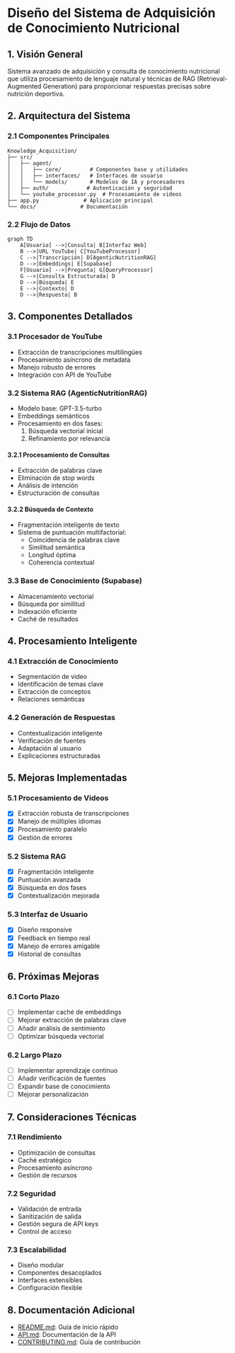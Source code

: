 # Diseño del Sistema de Adquisición de Conocimiento Nutricional

## 1. Visión General

Sistema avanzado de adquisición y consulta de conocimiento nutricional que utiliza procesamiento de lenguaje natural y técnicas de RAG (Retrieval-Augmented Generation) para proporcionar respuestas precisas sobre nutrición deportiva.

## 2. Arquitectura del Sistema

### 2.1 Componentes Principales

```
Knowledge_Acquisition/
├── src/
│   ├── agent/
│   │   ├── core/         # Componentes base y utilidades
│   │   ├── interfaces/   # Interfaces de usuario
│   │   └── models/       # Modelos de IA y procesadores
│   ├── auth/            # Autenticación y seguridad
│   └── youtube_processor.py  # Procesamiento de videos
├── app.py              # Aplicación principal
└── docs/              # Documentación
```

### 2.2 Flujo de Datos

```mermaid
graph TD
    A[Usuario] -->|Consulta| B[Interfaz Web]
    B -->|URL YouTube| C[YouTubeProcessor]
    C -->|Transcripción| D[AgenticNutritionRAG]
    D -->|Embeddings| E[Supabase]
    F[Usuario] -->|Pregunta| G[QueryProcessor]
    G -->|Consulta Estructurada| D
    D -->|Búsqueda| E
    E -->|Contexto| D
    D -->|Respuesta| B
```

## 3. Componentes Detallados

### 3.1 Procesador de YouTube
- Extracción de transcripciones multilingües
- Procesamiento asíncrono de metadata
- Manejo robusto de errores
- Integración con API de YouTube

### 3.2 Sistema RAG (AgenticNutritionRAG)
- Modelo base: GPT-3.5-turbo
- Embeddings semánticos
- Procesamiento en dos fases:
  1. Búsqueda vectorial inicial
  2. Refinamiento por relevancia

#### 3.2.1 Procesamiento de Consultas
- Extracción de palabras clave
- Eliminación de stop words
- Análisis de intención
- Estructuración de consultas

#### 3.2.2 Búsqueda de Contexto
- Fragmentación inteligente de texto
- Sistema de puntuación multifactorial:
  - Coincidencia de palabras clave
  - Similitud semántica
  - Longitud óptima
  - Coherencia contextual

### 3.3 Base de Conocimiento (Supabase)
- Almacenamiento vectorial
- Búsqueda por similitud
- Indexación eficiente
- Caché de resultados

## 4. Procesamiento Inteligente

### 4.1 Extracción de Conocimiento
- Segmentación de video
- Identificación de temas clave
- Extracción de conceptos
- Relaciones semánticas

### 4.2 Generación de Respuestas
- Contextualización inteligente
- Verificación de fuentes
- Adaptación al usuario
- Explicaciones estructuradas

## 5. Mejoras Implementadas

### 5.1 Procesamiento de Videos
- [x] Extracción robusta de transcripciones
- [x] Manejo de múltiples idiomas
- [x] Procesamiento paralelo
- [x] Gestión de errores

### 5.2 Sistema RAG
- [x] Fragmentación inteligente
- [x] Puntuación avanzada
- [x] Búsqueda en dos fases
- [x] Contextualización mejorada

### 5.3 Interfaz de Usuario
- [x] Diseño responsive
- [x] Feedback en tiempo real
- [x] Manejo de errores amigable
- [x] Historial de consultas

## 6. Próximas Mejoras

### 6.1 Corto Plazo
- [ ] Implementar caché de embeddings
- [ ] Mejorar extracción de palabras clave
- [ ] Añadir análisis de sentimiento
- [ ] Optimizar búsqueda vectorial

### 6.2 Largo Plazo
- [ ] Implementar aprendizaje continuo
- [ ] Añadir verificación de fuentes
- [ ] Expandir base de conocimiento
- [ ] Mejorar personalización

## 7. Consideraciones Técnicas

### 7.1 Rendimiento
- Optimización de consultas
- Caché estratégico
- Procesamiento asíncrono
- Gestión de recursos

### 7.2 Seguridad
- Validación de entrada
- Sanitización de salida
- Gestión segura de API keys
- Control de acceso

### 7.3 Escalabilidad
- Diseño modular
- Componentes desacoplados
- Interfaces extensibles
- Configuración flexible

## 8. Documentación Adicional

- [README.md](../README.md): Guía de inicio rápido
- [API.md](API.md): Documentación de la API
- [CONTRIBUTING.md](CONTRIBUTING.md): Guía de contribución
